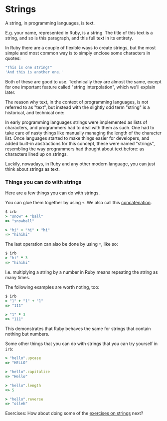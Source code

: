 # Strings

A string, in programming languages, is text.

E.g. your name, represented in Ruby, is a string. The title of this text is a
string, and so is this paragraph, and this full text in its entirety.

In Ruby there are a couple of flexible ways to create strings, but the most simple
and most common way is to simply enclose some characters in quotes:

```ruby
"This is one string!"
'And this is another one.'
```

Both of these are good to use. Technically they are almost the same, except for
one important feature called "string interpolation", which we'll explain later.

The reason why text, in the context of programming languages, is not referred
to as "text", but instead with the slightly odd term "string" is a historical,
and technical one:

In early programming languages strings were implemented as lists of characters,
and programmers had to deal with them as such. One had to take care of nasty
things like manually managing the length of the character list. Once
languages started to make things easier for developers, and added built-in
abstractions for this concept, these were named "strings", resembling the way
programmers had thought about text before: as characters lined up on strings.

Luckily, nowadays, in Ruby and any other modern language, you can just think
about strings as text.

### Things you can do with strings

Here are a few things you can do with strings.

You can glue them together by using `+`. We also call this
[concatenation](http://www.wikiwand.com/en/Concatenation).

```ruby
$ irb
> "snow" + "ball"
=> "snowball"

> "hi" + "hi" + "hi"
=> "hihihi"
```

The last operation can also be done by using `*`, like so:

```ruby
$ irb
> "hi" * 3
=> "hihihi"
```

I.e. multiplying a string by a number in Ruby means repeating the string as
many times.

The following examples are worth noting, too:


```ruby
$ irb
> "1" + "1" + "1"
=> "111"

> "1" * 3
=> "111"
```

This demonstrates that Ruby behaves the same for strings that contain nothing
but numbers.

Some other things that you can do with strings that you can try yourself in
`irb`:

```ruby
> "hello".upcase
=> "HELLO"

> "hello".capitalize
=> "Hello"

> "hello".length
=> 5

> "hello".reverse
=> "olleh"
```

Exercises: How about doing some of the [exercises on strings](/exercises/strings.html)
next?
